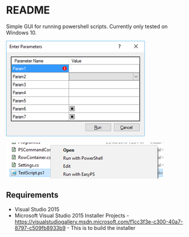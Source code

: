 # README #

Simple GUI for running powershell scripts. Currently only tested on Windows 10.

![alt text](Example.png "")

![alt text](ContextMenu.png "")

## Requirements ##

- Visual Studio 2015
- Microsoft Visual Studio 2015 Installer Projects - https://visualstudiogallery.msdn.microsoft.com/f1cc3f3e-c300-40a7-8797-c509fb8933b9 - This is to build the installer
